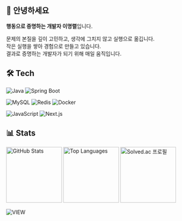 

## 👋 안녕하세요  
**행동으로 증명하는 개발자 이명렬**입니다.

문제의 본질을 깊이 고민하고, 생각에 그치지 않고 실행으로 옮깁니다.  
작은 실행을 쌓아 경험으로 만들고 있습니다.  
결과로 증명하는 개발자가 되기 위해 매일 움직입니다.


## 🛠️ Tech

![Java](https://img.shields.io/badge/Java-007396?style=for-the-badge&logo=Java&logoColor=white)
![Spring Boot](https://img.shields.io/badge/Spring%20Boot-6DB33F?style=for-the-badge&logo=Spring-Boot&logoColor=white)

![MySQL](https://img.shields.io/badge/MySQL-4479A1?style=for-the-badge&logo=MySQL&logoColor=white)
![Redis](https://img.shields.io/badge/Redis-DC382D?style=for-the-badge&logo=Redis&logoColor=white)
![Docker](https://img.shields.io/badge/Docker-2496ED?style=for-the-badge&logo=Docker&logoColor=white)

![JavaScript](https://img.shields.io/badge/JavaScript-F7DF1E?style=for-the-badge&logo=JavaScript&logoColor=black)
![Next.js](https://img.shields.io/badge/Next.js-000000?style=for-the-badge&logo=Next.js&logoColor=white)


## 📊 Stats
<p>
  <img height="150" src="https://github-readme-stats.vercel.app/api?username=dlaudfuf33&show_icons=true&theme=radical" alt="GitHub Stats" />
  <img height="150" src="https://github-readme-stats.vercel.app/api/top-langs/?username=dlaudfuf33&layout=compact" alt="Top Languages" />
  <img height="150" src="http://mazassumnida.wtf/api/v2/generate_badge?boj=dlaudfuf33" alt="Solved.ac 프로필" />
</p>


<p align="left">
  <img src="https://komarev.com/ghpvc/?username=dlaudfuf33&label=view&color=0e75b6&style=flat" alt="VIEW" />
</p>
